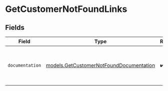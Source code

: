 # GetCustomerNotFoundLinks


## Fields

| Field                                                                                    | Type                                                                                     | Required                                                                                 | Description                                                                              |
| ---------------------------------------------------------------------------------------- | ---------------------------------------------------------------------------------------- | ---------------------------------------------------------------------------------------- | ---------------------------------------------------------------------------------------- |
| `documentation`                                                                          | [models.GetCustomerNotFoundDocumentation](../models/getcustomernotfounddocumentation.md) | :heavy_check_mark:                                                                       | The URL to the generic Mollie API error handling guide.                                  |